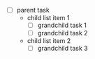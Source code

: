 - [ ] parent task
    - child list item 1
        - [ ] grandchild task 1
        - [ ] grandchild task 2
    - child list item 2
        - [ ] grandchild task 3
